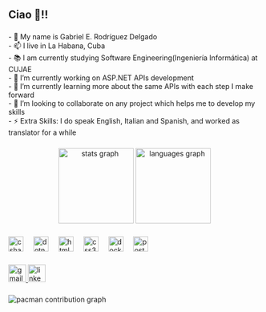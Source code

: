 <h2 align="left">Ciao 👋!!</h2>

###

<p align="left">- 🐧 My name is Gabriel E. Rodríguez Delgado<br>- 📫 I live in La Habana, Cuba<br>- 📚 I am currently studying Software Engineering(Ingeniería Informática) at CUJAE<br>- 🔭 I’m currently working on ASP.NET APIs development<br>- 🌱 I’m currently learning more about the same APIs with each step I make forward<br>- 👯 I’m looking to collaborate on any project which helps me to develop my skills<br>- ⚡ Extra Skills: I do speak English, Italian and Spanish, and worked as translator for a while</p>

###

<div align="center">
  <img src="https://github-readme-stats.vercel.app/api?username=KITEG21&hide_title=false&hide_rank=false&show_icons=true&include_all_commits=true&count_private=true&disable_animations=false&theme=dracula&locale=en&hide_border=false" height="150" alt="stats graph"  />
  <img src="https://github-readme-stats.vercel.app/api/top-langs?username=KITEG21&locale=en&hide_title=false&layout=compact&card_width=320&langs_count=5&theme=dracula&hide_border=false" height="150" alt="languages graph"  />
</div>

###

<div align="left">
  <img src="https://cdn.jsdelivr.net/gh/devicons/devicon/icons/csharp/csharp-original.svg" height="30" alt="csharp logo"  />
  <img width="12" />
  <img src="https://cdn.jsdelivr.net/gh/devicons/devicon/icons/dotnetcore/dotnetcore-original.svg" height="30" alt="dotnetcore logo"  />
  <img width="12" />
  <img src="https://cdn.jsdelivr.net/gh/devicons/devicon/icons/html5/html5-original.svg" height="30" alt="html5 logo"  />
  <img width="12" />
  <img src="https://cdn.jsdelivr.net/gh/devicons/devicon/icons/css3/css3-original.svg" height="30" alt="css3 logo"  />
  <img width="12" />
  <img src="https://cdn.jsdelivr.net/gh/devicons/devicon/icons/docker/docker-original.svg" height="30" alt="docker logo"  />
  <img width="12" />
  <img src="https://cdn.jsdelivr.net/gh/devicons/devicon/icons/postgresql/postgresql-original.svg" height="30" alt="postgresql logo"  />
</div>

###

<div align="left">
  <a href="crowngamesteam@gmail.com" target="_blank">
    <img src="https://img.shields.io/static/v1?message=Gmail&logo=gmail&label=&color=D14836&logoColor=white&labelColor=&style=for-the-badge" height="35" alt="gmail logo"  />
  </a>
  <a href="www.linkedin.com/in/gabriel-esteban-rodríguez-delgado-483871356" target="_blank">
    <img src="https://img.shields.io/static/v1?message=LinkedIn&logo=linkedin&label=&color=0077B5&logoColor=white&labelColor=&style=for-the-badge" height="35" alt="linkedin logo"  />
  </a>
</div>

###

<picture>
  <source media="(prefers-color-scheme: dark)" srcset="https://raw.githubusercontent.com/KITEG21/KITEG21/output/pacman-contribution-graph-dark.svg">
  <source media="(prefers-color-scheme: light)" srcset="https://raw.githubusercontent.com/KITEG21/KITEG21/output/pacman-contribution-graph.svg">
  <img alt="pacman contribution graph" src="https://raw.githubusercontent.com/KITEG21/KITEG21/output/pacman-contribution-graph.svg">
</picture>

###
